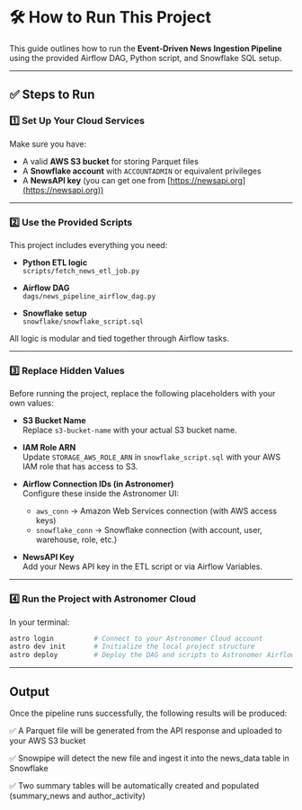 # 🛠️ How to Run This Project

This guide outlines how to run the **Event-Driven News Ingestion Pipeline** using the provided Airflow DAG, Python script, and Snowflake SQL setup.

---

## ✅ Steps to Run

### 1️⃣ Set Up Your Cloud Services

Make sure you have:

- A valid **AWS S3 bucket** for storing Parquet files  
- A **Snowflake account** with `ACCOUNTADMIN` or equivalent privileges  
- A **NewsAPI key** (you can get one from [https://newsapi.org](https://newsapi.org))

---

### 2️⃣ Use the Provided Scripts

This project includes everything you need:

- **Python ETL logic**  
  `scripts/fetch_news_etl_job.py`

- **Airflow DAG**  
  `dags/news_pipeline_airflow_dag.py`

- **Snowflake setup**  
  `snowflake/snowflake_script.sql`

All logic is modular and tied together through Airflow tasks.

---

### 3️⃣ Replace Hidden Values

Before running the project, replace the following placeholders with your own values:

- **S3 Bucket Name**  
  Replace `s3-bucket-name` with your actual S3 bucket name.

- **IAM Role ARN**  
  Update `STORAGE_AWS_ROLE_ARN` in `snowflake_script.sql` with your AWS IAM role that has access to S3.

- **Airflow Connection IDs (in Astronomer)**  
  Configure these inside the Astronomer UI:
  - `aws_conn` → Amazon Web Services connection (with AWS access keys)
  - `snowflake_conn` → Snowflake connection (with account, user, warehouse, role, etc.)

- **NewsAPI Key**  
  Add your News API key in the ETL script or via Airflow Variables.

---

### 4️⃣ Run the Project with Astronomer Cloud 

In your terminal:

```bash
astro login          # Connect to your Astronomer Cloud account
astro dev init       # Initialize the local project structure
astro deploy         # Deploy the DAG and scripts to Astronomer Airflow

```

---

## Output

Once the pipeline runs successfully, the following results will be produced:

✅ A Parquet file will be generated from the API response and uploaded to your AWS S3 bucket

✅ Snowpipe will detect the new file and ingest it into the news_data table in Snowflake

✅ Two summary tables will be automatically created and populated (summary_news and author_activity)

